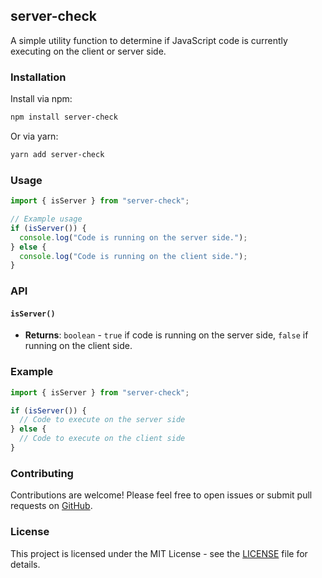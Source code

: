 ## server-check

A simple utility function to determine if JavaScript code is currently executing on the client or server side.

### Installation

Install via npm:

```bash
npm install server-check
```

Or via yarn:

```bash
yarn add server-check
```

### Usage

```javascript
import { isServer } from "server-check";

// Example usage
if (isServer()) {
  console.log("Code is running on the server side.");
} else {
  console.log("Code is running on the client side.");
}
```

### API

#### `isServer()`

- **Returns**: `boolean` - `true` if code is running on the server side, `false` if running on the client side.

### Example

```javascript
import { isServer } from "server-check";

if (isServer()) {
  // Code to execute on the server side
} else {
  // Code to execute on the client side
}
```

### Contributing

Contributions are welcome! Please feel free to open issues or submit pull requests on [GitHub](https://github.com/your-username/is-server-check).

### License

This project is licensed under the MIT License - see the [LICENSE](LICENSE) file for details.

